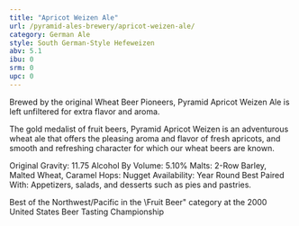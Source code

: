 ```yaml
---
title: "Apricot Weizen Ale"
url: /pyramid-ales-brewery/apricot-weizen-ale/
category: German Ale
style: South German-Style Hefeweizen
abv: 5.1
ibu: 0
srm: 0
upc: 0
---
```

Brewed by the original Wheat Beer Pioneers, Pyramid Apricot Weizen Ale is left unfiltered for extra flavor and aroma.

The gold medalist of fruit beers, Pyramid Apricot Weizen is an adventurous wheat ale that offers the pleasing aroma and flavor of fresh apricots, and smooth and refreshing character for which our wheat beers are known.

Original Gravity: 11.75
Alcohol By Volume: 5.10%
Malts: 2-Row Barley, Malted Wheat, Caramel
Hops: Nugget
Availability: Year Round
Best Paired With: Appetizers, salads, and desserts such as pies and pastries.

Best of the Northwest/Pacific in the \Fruit Beer\" category at the 2000 United States Beer Tasting Championship

